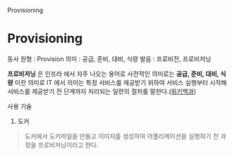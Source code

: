 Provisioning
# Provisioning

동사 원형 : Provision
의미  : 공급, 준비, 대비, 식량
발음 : 프로비전, 프로비저닝

**프로비저닝** 은 인프라 에서 자주 나오는 용어로 사전적인 의미로는 **공급, 준비, 대비, 식량** 이란 의미로 IT 에서 의미는 특정 서비스를 제공받기 위하여 서비스 실행부터 시작해 서비스를 제공받기 전 단계까지 처리되는 일련의 절차를 말한다.([위키백과](https://ko.wikipedia.org/wiki/%ED%94%84%EB%A1%9C%EB%B9%84%EC%A0%80%EB%8B%9D))

사용 기술
1. 도커
> 도커에서 도커파일을 만들고 이미지를 생성하여 어플리케이션을 실행하기 전 과정을 프로비저닝이라고 한다. 
